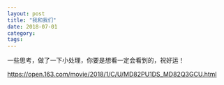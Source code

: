 ```yaml
---
layout: post
title: "我和我们"
date: 2018-07-01
category: 
tags: 
---
```


一些思考，做了一下小处理，你要是想看一定会看到的，祝好运！

[https://open.163.com/movie/2018/1/C/U/MD82PU1DS_MD82Q3GCU.html
](https://open.163.com/movie/2018/1/C/U/MD82PU1DS_MD82Q3GCU.html
)

<!-- 
	曾经信奉着孤独作战，幻想着全能（全栈？），觉得可以自己做的事为什么要找别人，而久而久之，发现身边就剩下自己，现在反思为什么会这样，其实这样挺好，但起码现在我不想这样（或许之前乐在其中），我想试着改变吧，希望可以从我到我们，我期待团队，期待可以和人一起作战，或许第一步我可以试着主动找人说话（不要怕被拒绝），然后试着面基，然后参加一些活动，比如打ctf比赛，参加一些俱乐部，我已经厌倦了独自的生活了，请你不要拒绝我的邀约。
	我希望我们在一起孤独。

	| 以上超中二，现实不是这样的，信我啊！
	其实就是希望你不要嫌弃我。
 -->